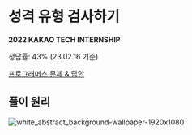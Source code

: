 # 성격 유형 검사하기

**2022 KAKAO TECH INTERNSHIP**

정답률: 43% (23.02.16 기준)

[프로그래머스 문제 & 답안](https://school.programmers.co.kr/learn/courses/30/lessons/118666)


## 풀이 원리

![white_abstract_background-wallpaper-1920x1080](https://user-images.githubusercontent.com/111097397/219293135-6256d9b0-c15a-4c24-82cf-cc55a8346613.jpg)

## 
